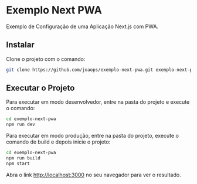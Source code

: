 # Exemplo Next PWA

Exemplo de Configuração de uma Aplicação Next.js com PWA.

## Instalar

Clone o projeto com o comando:
```bash
git clone https://github.com/joaops/exemplo-next-pwa.git exemplo-next-pwa
```

## Executar o Projeto

Para executar em modo desenvolvedor, entre na pasta do projeto e execute o comando:
```bash
cd exemplo-next-pwa
npm run dev
```

Para executar em modo produção, entre na pasta do projeto, execute o comando de build e depois inicie o projeto:
```bash
cd exemplo-next-pwa
npm run build
npm start
```

Abra o link [http://localhost:3000](http://localhost:3000) no seu navegador para ver o resultado.
